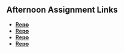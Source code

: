 ## Afternoon Assignment Links

* **[Repo](https://github.com/lincmarler/<ASSIGNMENT_REPO>)**
* **[Repo](https://github.com/lincmarler/GregsList3)**
* **[Repo](https://github.com/lincmarler/<ASSIGNMENT_REPO>)**
* **[Repo](https://github.com/lincmarler/<ASSIGNMENT_REPO>)**
